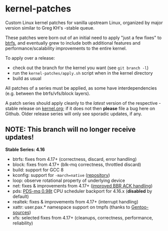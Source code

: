 kernel-patches
==============

Custom Linux kernel patches for vanilla upstream Linux, organized by major
version similar to Greg KH's -stable queue.

These patches were born out of an initial need to apply "just a few fixes"
to [btrfs](https://btrfs.wiki.kernel.org/), and eventually grew to include both
additional features and performance/scalability improvements to the entire kernel.

To apply over a release:

- check out the branch for the kernel you want (see `git branch -l`)
- run the `kernel-patches/apply.sh` script when in the kernel directory
- build as usual

All patches of a series must be applied, as some have interdependencies
(e.g. between the btrfs/vfs/block layers).

A patch series should apply cleanly to the *latest* version of the respective -stable
release on [kernel.org](https://www.kernel.org/); if it does not then **please** file
a bug here on Github. Older release series will only see sporadic updates, if any.

**NOTE:** This branch will no longer receive updates!
-----------------------------------------------------

**Stable Series: 4.16**

- btrfs: fixes from 4.17+ (correctness, discard, error handling)
- block: fixes from 4.17+ (blk-mq correctness, throttled discard)
- build: support for GCC 8
- kconfig: support for `-march=native` ([repository](https://github.com/graysky2/kernel_gcc_patch))
- loop: observe rotational property of underlying device
- net: fixes & improvements from 4.17+ ([improved BBR ACK handling](https://groups.google.com/forum/#!topic/bbr-dev/8pgyOyUavvY))
- pds: [PDS-mq 0.98t](http://cchalpha.blogspot.com/2018/07/pds-098t-release.html) CPU scheduler backport for 4.16.x (**disabled** by default)
- realtek: fixes & improvements from 4.17+ (interrupt handling)
- xattr: user.pax.* namespace support on tmpfs (thanks to [Gentoo-sources](https://gitweb.gentoo.org/proj/linux-patches.git/))
- xfs: selected fixes from 4.17+ (cleanups, correctness, performance, reliability)


